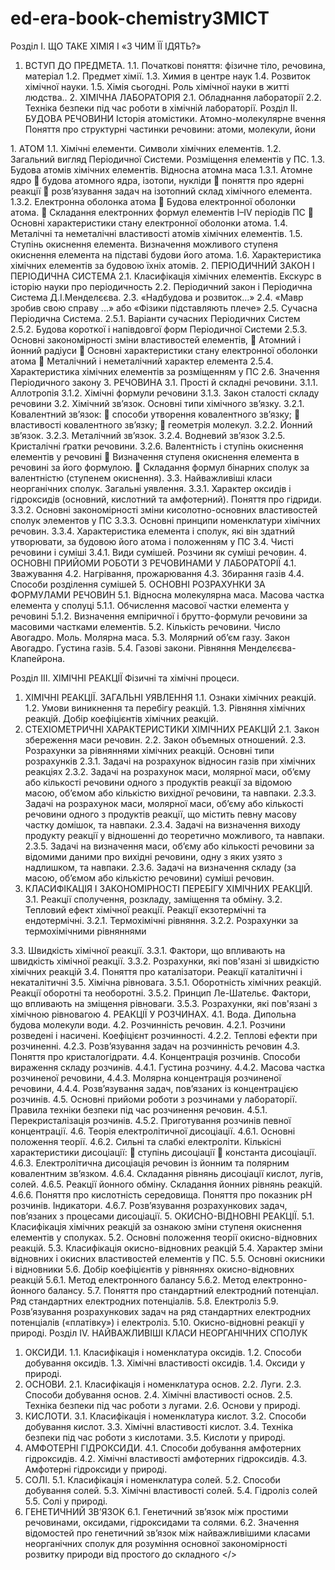 # ed-era-book-chemistryЗМІСТ
Розділ I.	ЩО ТАКЕ ХІМІЯ І «З ЧИМ ЇЇ ІДЯТЬ?» 
<ol>
<li> ВСТУП ДО ПРЕДМЕТА.       
1.1. Початкові поняття: фізичне тіло, речовина, матеріал        
1.2. Предмет хімії.      
1.3. Химия в центре наук        
1.4. Розвиток хімічної науки.       
1.5. Хімія сьогодні. Роль хімічної науки в житті людства..      
2. ХІМІЧНА ЛАБОРАТОРІЯ
2.1. Обладнання лабораторії     
2.2. Техніка безпеки під час роботи в хімічній лабораторії.     
Розділ II.	БУДОВА РЕЧОВИНИ         
Історія атомістики. Атомно-молекулярне вчення       
Поняття про структурні частинки речовини: атоми, молекули, йони       </ol>  
1. АТОМ         
1.1. Хімічні елементи. Символи хімічних елементів.      
1.2. Загальний вигляд Періодичної Системи. Розміщення елементів у ПС.     
1.3. Будова атомів хімічних елементів. Відносна атомна маса         
1.3.1.	Атомне ядро         
	будова атомного ядра, ізотопи, нукліди      
	поняття про ядерні реакції
	розв’язування задач на  ізотопний склад хімічного елемента.
1.3.2.	Електронна оболонка атома 
	Будова електронної оболонки атома. 
	Складання електронних формул елементів І–ІV періодів ПС
	Основні характеристики стану електронної оболонки атома.
1.4. Металічні та неметалічні властивості атомів хімічних елементів. 
1.5. Ступінь окиснення елемента. Визначення можливого ступеня окиснення елемента на підставі будови його атома.
1.6. Характеристика хімічних елементів за будовою їхніх атомів. 
2. ПЕРІОДИЧНИЙ ЗАКОН І ПЕРІОДИЧНА СИСТЕМА 
2.1. Класифікація хімічних елементів. Екскурс в історію науки про періодичность
2.2. Періодичний закон і Періодична Система Д.І.Менделєєва. 
2.3. «Надбудова и розвиток…»
2.4. «Мавр зробив свою справу ...» або «Фізики підставляють плече»
2.5. Сучасна Періодична Система.
2.5.1.	Варіанти сучасних Періодичних Систем
2.5.2.	Будова короткої і напівдовгої форм Періодичної Системи
2.5.3.	Основні закономірності зміни властивостей елементів,
	Атомний і йонний радіуси
	Основні характеристики стану електронної оболонки атома
	Металічний і неметалічний характер елемента
2.5.4.	Характеристика хімічних елементів за розміщенням у ПС
2.6. Значення Періодичного закону
3. РЕЧОВИНА
3.1. Прості й складні речовини. 
3.1.1.	Аллотропія
3.1.2.	Хімічні формули речовини
3.1.3.	Закон сталості складу речовини
3.2. Хімічний зв’язок.
Основні типи хімічного зв’язку. 
3.2.1.	Ковалентний зв’язок:
	способи утворення ковалентного зв’язку;
	властивості ковалентного зв’язку;
	геометрія молекул.
3.2.2.	Йонний зв’язок. 
3.2.3.	Металічний зв’язок. 
3.2.4.	Водневий зв’язок
3.2.5.	Кристалічні ґратки речовини. 
3.2.6.	Валентність і ступінь окиснення елементів у речовині 
	Визначення ступеня окиснення елемента в речовині за його формулою. 
	Складання формул бінарних сполук за валентністю (ступенем окиснення).
3.3. Найважливіші класи неорганічних сполук.  Загальні уявлення.
3.3.1.	Характер оксидів і гідроксидів (основний, кислотний та амфотерний). Поняття про гідриди.
3.3.2.	Основні закономірності зміни кисолотно-основних властивостей сполук элементов у ПС
3.3.3.	Основні принципи номенклатури хімічних речовин.
3.3.4.	Характеристика елемента і сполук, які він здатний утворювати, за будовою його атома і положенням у ПС 
3.4. Чисті речовини і суміші 
3.4.1.	Види сумішей. Розчини як суміші речовин.
4. ОСНОВНІ ПРИЙОМИ РОБОТИ З РЕЧОВИНАМИ У ЛАБОРАТОРІЇ
4.1. Зважування
4.2. Нагрівання, прожарювання
4.3. Збирання газів
4.4. Способи розділення сумішей
5. ОСНОВНІ РОЗРАХУНКИ ЗА ФОРМУЛАМИ РЕЧОВИН 
5.1. Відносна молекулярна маса. Масова частка елемента у сполуці
5.1.1.	Обчислення масової частки елемента у речовині
5.1.2.	Визначення емпіричної і брутто-формули речовини за масовими частками елементів.
5.2. Кількість речовини. Число Авогадро. Моль. Молярна маса. 
5.3. Молярний об’єм газу. Закон Авогадро. Густина газів.
5.4. Газові закони. Рівняння Менделєєва-Клапейрона.


Розділ III.	ХІМІЧНІ РЕАКЦІЇ
Фізичні та хімічні процеси. 
1. ХІМІЧНІ РЕАКЦІЇ. ЗАГАЛЬНІ УЯВЛЕННЯ
1.1. Ознаки хімічних реакцій. 
1.2. Умови виникнення та перебігу реакцій. 
1.3. Рівняння хімічних реакцій. Добір коефіцієнтів хімічних реакцій. 
2. СТЕХІОМЕТРИЧНІ ХАРАКТЕРИСТИКИ ХІМІЧНИХ РЕАКЦІЙ
2.1. Закон збереження маси речовин. 
2.2. Закон объемных отношений.
2.3. Розрахунки за рівняннями хімічних реакцій. Основні типи розрахунків 
2.3.1.	Задачі на розрахунок відносин газів при хімічних реакціях
2.3.2.	Задачі на розрахунок маси, молярної маси, об’єму або кількості речовини одного з продуктів реакції за відомою масою, об’ємом або кількістю вихідної речовини, та навпаки.
2.3.3.	Задачі на розрахунок маси, молярної маси, об’єму або кількості речовини одного з продуктів реакції, що містить певну масову частку домішок, та навпаки.
2.3.4.	Задачі на визначення виходу продукту реакції у відношенні до теоретично можливого, та навпаки. 
2.3.5.	Задачі на визначення маси, об’єму або кількості речовини за відомими даними про вихідні речовини, одну з яких узято з надлишком, та навпаки. 
2.3.6.	Задачі на визначення складу (за масою, об’ємом або кількістю речовини) суміші речовин.
3. КЛАСИФІКАЦІЯ І ЗАКОНОМІРНОСТІ ПЕРЕБІГУ ХІМІЧНИХ РЕАКЦІЙ.
3.1. Реакції сполучення, розкладу, заміщення та обміну. 
3.2. Тепловий ефект хімічної реакції. Реакції екзотермічні та ендотермічні.
3.2.1.	Термохімічні рівняння. 
3.2.2.	Розрахунки за термохімічними рівняннями 

3.3. Швидкість хімічної реакції. 
3.3.1.	Фактори, що впливають на швидкість хімічної реакції. 
3.3.2.	Розрахунки, які пов'язані зі швидкістю хімічних реакцій 
3.4. Поняття про каталізатори. Реакції каталітичні і некаталітичні
3.5. Хімічна рівновага. 
3.5.1.	Оборотність хімічних реакцій. Реакції оборотні та необоротні. 
3.5.2.	Принцип Ле-Шательє. Фактори, що впливають на зміщення рівноваги. 
3.5.3.	Розрахунки, які пов'язані з хімічною рівновагою
4. РЕАКЦІЇ У РОЗЧИНАХ.
4.1. Вода. Дипольна будова молекули води. 
4.2. Розчинність речовин. 
4.2.1.	Розчини розведені і насичені. Коефіцієнт розчинності. 
4.2.2.	Теплові ефекти при розчиненні. 
4.2.3.	Розв’язування задач на розчинність речовин 
4.3. Поняття про кристалогідрати. 
4.4. Концентрація розчинів. Способи вираження складу розчинів. 
4.4.1.	Густина розчину.
4.4.2.	Масова частка розчиненої речовини, 
4.4.3.	Молярна концентрація розчиненої речовини, 
4.4.4.	Розв’язування задач, пов’язаних із концентрацією розчинів.
4.5. Основні прийоми роботи з розчинами у лабораторії. Правила техніки безпеки під час розчинення речовин.
4.5.1.	Перекристалізація розчинів.
4.5.2.	Приготування розчинів певної концентрації.
4.6. Теорія електролітичної дисоціації. 
4.6.1.	Основні положення теорії. 
4.6.2.	Сильні та слабкі електроліти. Кількісні характеристики дисоціації:
	ступінь дисоціації 
	константа дисоціації. 
4.6.3.	Електролітична дисоціація речовин із йонним та полярним ковалентним зв’язком.
4.6.4.	Складання рівнянь дисоціації кислот, лугів, солей.
4.6.5.	Реакції йонного обміну. Складання йонних рівнянь реакцій.
4.6.6.	Поняття про кислотність середовища. Поняття про показник рН розчинів. Індикатори.
4.6.7.	Розв’язування розрахункових задач, пов’язаних з процесами дисоціації. 
5. ОКИСНО-ВІДНОВНІ РЕАКЦІЇ.
5.1. Класифікація хімічних реакцій за ознакою зміни ступеня окиснення елементів у сполуках.
5.2. Основні положення теорії окисно-відновних реакцій.
5.3. Класифікація окисно-відновних реакцій
5.4. Характер зміни відновних і окисних властивостей елементів у ПС. 
5.5. Основні окисники і відновники 
5.6. Добір коефіцієнтів у рівняннях окисно-відновних реакцій
5.6.1.	Метод електронного балансу
5.6.2.	Метод електронно-йонного балансу. 
5.7. Поняття про стандартний електродний потенціал. Ряд стандартних електродних потенціалів.
5.8. Електроліз
5.9. Розв’язування розрахункових задач на ряд стандартних електродних потенціалів («платівку») і електроліз.
5.10. Окисно-відновні реакції у природі.
Розділ IV.	НАЙВАЖЛИВІШІ КЛАСИ НЕОРГАНІЧНИХ СПОЛУК
1. ОКСИДИ. 
1.1. Класифікація і номенклатура оксидів. 
1.2. Способи добування оксидів. 
1.3. Хімічні властивості оксидів.
1.4. Оксиди у природі.
2. ОСНОВИ. 
2.1. Класифікація і номенклатура основ. 
2.2. Луги. 
2.3. Способи добування основ. 
2.4. Хімічні властивості основ.
2.5. Техніка безпеки під час роботи з лугами. 
2.6. Основи у природі.
3. КИСЛОТИ. 
3.1. Класифікація і номенклатура кислот. 
3.2. Способи добування кислот. 
3.3. Хімічні властивості кислот.
3.4. Техніка безпеки під час роботи з кислотами. 
3.5. Кислоти у природі.
4. АМФОТЕРНІ ГІДРОКСИДИ. 
4.1. Способи добування амфотерних гідроксидів. 
4.2. Хімічні властивості амфотерних гідроксидів.
4.3. Амфотерні гідроксиди у природі.
5. СОЛІ. 
5.1. Класифікація і номенклатура солей. 
5.2. Способи добування солей. 
5.3. Хімічні властивості солей.
5.4. Гідроліз солей
5.5. Солі у природі.
6. ГЕНЕТИЧНИЙ ЗВ’ЯЗОК
6.1. Генетичний зв’язок між простими речовинами, оксидами, гідроксидами та солями. 
6.2. Значення відомостей про генетичний зв’язок між найважливішими класами неорганічних сполук для розуміння основної закономірності розвитку природи від простого до складного
</>